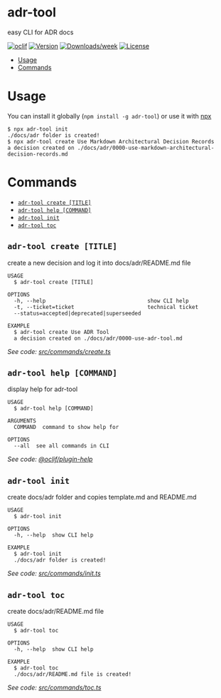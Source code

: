 adr-tool
========

easy CLI for ADR docs

[![oclif](https://img.shields.io/badge/cli-oclif-brightgreen.svg)](https://oclif.io)
[![Version](https://img.shields.io/npm/v/adr-tool.svg)](https://npmjs.org/package/adr-tool)
[![Downloads/week](https://img.shields.io/npm/dw/adr-tool.svg)](https://npmjs.org/package/adr-tool)
[![License](https://img.shields.io/npm/l/adr-tool.svg)](https://github.com/keremciu/adr-tool/blob/main/package.json)

<!-- toc -->
* [Usage](#usage)
* [Commands](#commands)
<!-- tocstop -->
# Usage

You can install it globally (`npm install -g adr-tool`) or use it with [npx](https://docs.npmjs.com/cli/v7/commands/npx)

```sh-session
$ npx adr-tool init
./docs/adr folder is created!
$ npx adr-tool create Use Markdown Architectural Decision Records
a decision created on ./docs/adr/0000-use-markdown-architectural-decision-records.md
```
# Commands
<!-- commands -->
* [`adr-tool create [TITLE]`](#adr-tool-create-title)
* [`adr-tool help [COMMAND]`](#adr-tool-help-command)
* [`adr-tool init`](#adr-tool-init)
* [`adr-tool toc`](#adr-tool-toc)

## `adr-tool create [TITLE]`

create a new decision and log it into docs/adr/README.md file

```
USAGE
  $ adr-tool create [TITLE]

OPTIONS
  -h, --help                                show CLI help
  -t, --ticket=ticket                       technical ticket
  --status=accepted|deprecated|superseeded

EXAMPLE
  $ adr-tool create Use ADR Tool
  a decision created on ./docs/adr/0000-use-adr-tool.md
```

_See code: [src/commands/create.ts](https://github.com/keremciu/adr-tool/blob/v0.1.0/src/commands/create.ts)_

## `adr-tool help [COMMAND]`

display help for adr-tool

```
USAGE
  $ adr-tool help [COMMAND]

ARGUMENTS
  COMMAND  command to show help for

OPTIONS
  --all  see all commands in CLI
```

_See code: [@oclif/plugin-help](https://github.com/oclif/plugin-help/blob/v3.2.2/src/commands/help.ts)_

## `adr-tool init`

create docs/adr folder and copies template.md and README.md

```
USAGE
  $ adr-tool init

OPTIONS
  -h, --help  show CLI help

EXAMPLE
  $ adr-tool init
  ./docs/adr folder is created!
```

_See code: [src/commands/init.ts](https://github.com/keremciu/adr-tool/blob/v0.1.0/src/commands/init.ts)_

## `adr-tool toc`

create docs/adr/README.md file

```
USAGE
  $ adr-tool toc

OPTIONS
  -h, --help  show CLI help

EXAMPLE
  $ adr-tool toc
  ./docs/adr/README.md file is created!
```

_See code: [src/commands/toc.ts](https://github.com/keremciu/adr-tool/blob/v0.1.0/src/commands/toc.ts)_
<!-- commandsstop -->
